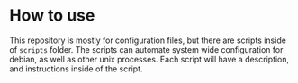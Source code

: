 # How to use
This repository is mostly for configuration files, but there are scripts inside of `scripts` folder. The scripts can automate system wide configuration for debian, as well as other unix processes. Each script will have a description, and instructions inside of the script.
